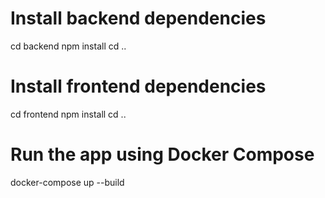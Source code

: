 # Install backend dependencies
cd backend
npm install
cd ..

# Install frontend dependencies
cd frontend
npm install
cd ..

# Run the app using Docker Compose
docker-compose up --build
